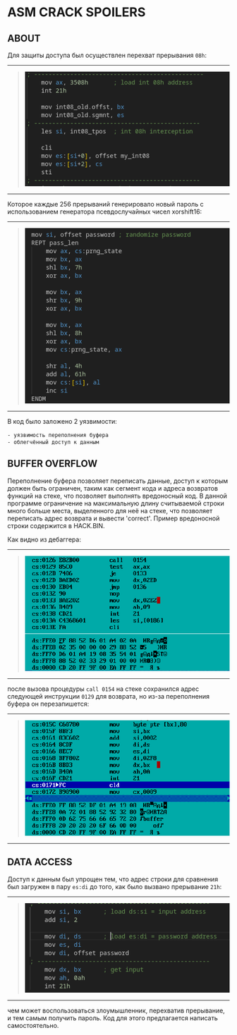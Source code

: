 # ASM CRACK SPOILERS

## ABOUT

Для защиты доступа был осуществлен перехват прерывания `08h`:

---
> ![img](./img/int08_interception.png)
---

Которое каждые 256 прерываний генерировало новый пароль с использованием генератора псевдослучайных чисел xorshift16:

---
> ![img](./img/pass_gen.png)
---

В код было заложено 2 уязвимости:

    - уязвимость переполнения буфера
    - облегчённый доступ к данным

## BUFFER OVERFLOW

Переполнение буфера позволяет переписать данные, доступ к которым должен быть ограничен, таким как сегмент кода и адреса возвратов функций на стеке, что позволяет выполнять вредоносный код. В данной программе ограничение на максимальную длину считываемой строки много больше места, выделенного для неё на стеке, что позволяет переписать адрес возврата и вывести 'correct'. Пример вредоносной строки содержится в HACK.BIN.

Как видно из дебаггера:

---
> ![img](./img/call.png)
---

после вызова процедуры `call 0154` на стеке сохранился адрес следующей инструкции `0129` для возврата, но из-за переполнения буфера он перезапишется:

---
> ![img](./img/buf_of.png)
---

## DATA ACCESS

Доступ к данным был упрощен тем, что адрес строки для сравнения был загружен в пару `es:di` до того, как было вызвано прерывание `21h`:

---
> ![img](./img/data_access.png)
---

чем может воспользоваться злоумышленник, перехватив прерывание, и тем самым получить пароль. Код для этого предлагается написать самостоятельно.
